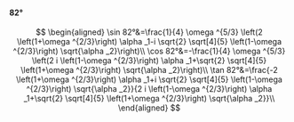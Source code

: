 #### 82°

$$
\begin{aligned}
\sin 82°&=\frac{1}{4} \omega ^{5/3} \left(2 \left(1+\omega ^{2/3}\right) \alpha _1-i \sqrt{2} \sqrt[4]{5} \left(1-\omega ^{2/3}\right) \sqrt{\alpha _2}\right)\\
\cos 82°&=-\frac{1}{4} \omega ^{5/3} \left(2 i \left(1-\omega ^{2/3}\right) \alpha _1+\sqrt{2} \sqrt[4]{5} \left(1+\omega ^{2/3}\right) \sqrt{\alpha _2}\right)\\
\tan 82°&=\frac{-2 \left(1+\omega ^{2/3}\right) \alpha _1+i \sqrt{2} \sqrt[4]{5} \left(1-\omega ^{2/3}\right) \sqrt{\alpha _2}}{2 i \left(1-\omega ^{2/3}\right)
\alpha _1+\sqrt{2} \sqrt[4]{5} \left(1+\omega ^{2/3}\right) \sqrt{\alpha _2}}\\
\end{aligned}
$$

